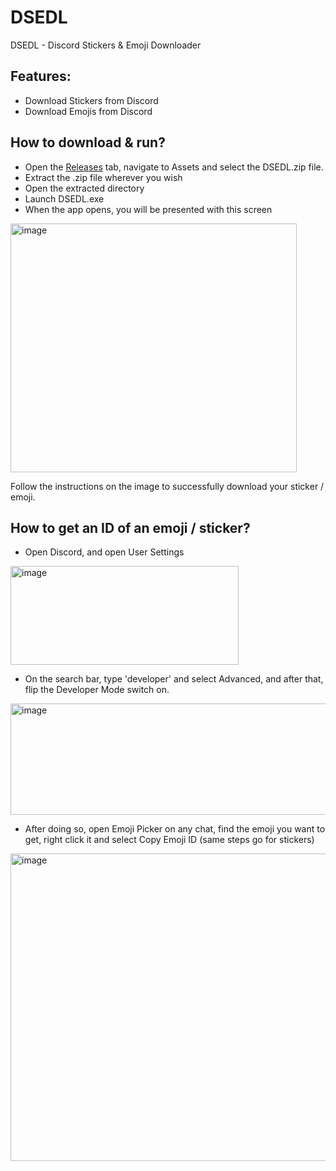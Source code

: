 # DSEDL
DSEDL - Discord Stickers &amp; Emoji Downloader

## Features:
- Download Stickers from Discord
- Download Emojis from Discord

## How to download & run?
- Open the [Releases](https://github.com/Noctade/DSEDL/releases) tab, navigate to Assets and select the DSEDL.zip file.
- Extract the .zip file wherever you wish
- Open the extracted directory
- Launch DSEDL.exe
- When the app opens, you will be presented with this screen
  
<img width="458" height="398" alt="image" src="https://github.com/user-attachments/assets/ed388dd4-37b4-4cda-b6dd-21c7cba547f6" />

Follow the instructions on the image to successfully download your sticker / emoji.

## How to get an ID of an emoji / sticker?
- Open Discord, and open User Settings
  
<img width="365" height="158" alt="image" src="https://github.com/user-attachments/assets/d2f13e34-5914-4f27-8bab-6a0c05df26f6" />

- On the search bar, type 'developer' and select Advanced, and after that, flip the Developer Mode switch on.
  
<img width="996" height="178" alt="image" src="https://github.com/user-attachments/assets/287437f3-5059-4ce1-8837-2b6d6ff5e159" />

- After doing so, open Emoji Picker on any chat, find the emoji you want to get, right click it and select Copy Emoji ID (same steps go for stickers)
  
<img width="506" height="492" alt="image" src="https://github.com/user-attachments/assets/53e2cab9-6e4a-4bde-9e2b-9c301e55b5a5" />
